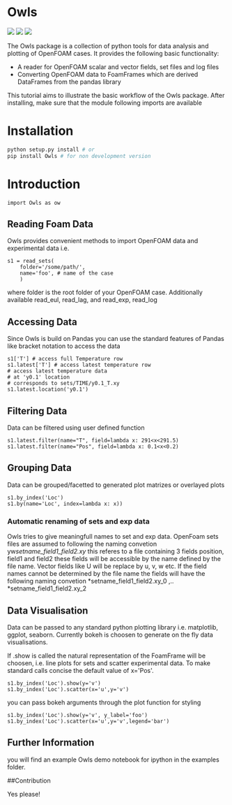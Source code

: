 # Owls

![](https://badge.fury.io/py/owls.svg)
![](https://badge.fury.io/gh/greole%2Fowls.svg)
![](https://travis-ci.org/greole/owls.svg?branch=master)

The Owls package is a collection of python tools for data analysis and 
plotting of OpenFOAM cases. It provides the following basic functionality: 

- A reader for OpenFOAM scalar and vector fields, set files and log files
- Converting OpenFOAM data to FoamFrames which are derived DataFrames from the pandas library

This tutorial aims to illustrate the basic workflow of the Owls package.
After installing, make sure that the module following imports are available

# Installation
~~~~.bash
python setup.py install # or
pip install Owls # for non development version
~~~~

# Introduction

~~~~~~~~~~~~~~~~~~~~~~~~~~~~~~~~~~~~~~~~~ {.python .numberLines}
import Owls as ow
~~~~~~~~~~~~~~~~~~~~~~~~~~~~~~~~~~~~~~~~~

## Reading Foam Data
Owls provides convenient methods to import OpenFOAM data and experimental data i.e. 

~~~~.python
s1 = read_sets(
    folder='/some/path/', 
    name='foo', # name of the case 
    )
~~~~
where folder is the root folder of your OpenFOAM case. Additionally available read_eul, read_lag, and read_exp, read_log

## Accessing Data
Since Owls is build on Pandas you can use the standard features of Pandas like bracket notation to access the data

~~~~.python
s1['T'] # access full Temperature row
s1.latest['T'] # access latest temperature row
# access latest temperature data
# at 'y0.1' location
# corresponds to sets/TIME/y0.1_T.xy
s1.latest.location('y0.1') 
~~~~

## Filtering Data
Data can be filtered using user defined function
~~~~.python
s1.latest.filter(name="T", field=lambda x: 291<x<291.5)
s1.latest.filter(name="Pos", field=lambda x: 0.1<x<0.2)
~~~~


## Grouping Data
Data can be grouped/facetted to generated plot matrizes or overlayed plots

~~~~.python
s1.by_index('Loc')
s1.by(name='Loc', index=lambda x: x))
~~~~

### Automatic renaming of sets and exp data
Owls tries to give meaningfull names to set and exp data. 
OpenFoam sets files are assumed to following the naming convetion
yw*setname_field1_field2.xy* this referes to a file containing 3 fields
position, field1 and field2 these fields will be accessible by the name 
defined by the file name. Vector fields like U will be replace by u, v, w etc.
If the field names cannot be determined by the file name the fields will have
the following naming convetion *setname_field1_field2.xy_0 ,.. *setname_field1_field2.xy_2

## Data Visualisation
Data can be passed to any standard python plotting library i.e. matplotlib, ggplot, seaborn.
Currently bokeh is choosen to generate on the fly data visualisations.

If .show is called the natural representation of the FoamFrame will be choosen, i.e. line plots for sets and scatter experimental data. To make standard calls concise the default value of x='Pos'.
~~~~.python
s1.by_index('Loc').show(y='v') 
s1.by_index('Loc').scatter(x='u',y='v') 
~~~~

you can pass bokeh arguments through the plot function for styling
~~~~.python
s1.by_index('Loc').show(y='v', y_label='foo') 
s1.by_index('Loc').scatter(x='u',y='v',legend='bar') 
~~~~

## Further Information
you will find an example Owls demo notebook for ipython in the examples folder.


##Contribution

Yes please!
